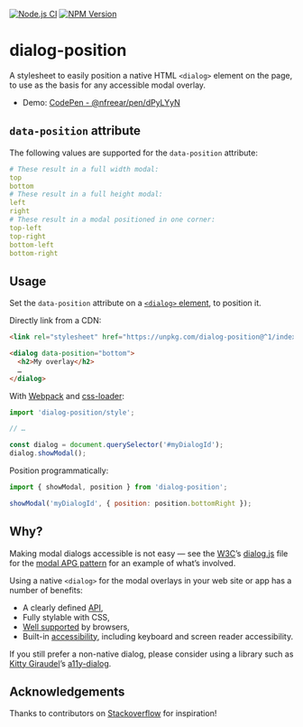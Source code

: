 
[![Node.js CI][ci-img]][ci]
[![NPM Version][npm-img]][npm]

# dialog-position #

A stylesheet to easily position a native HTML `<dialog>` element on the page, to use as the basis for any accessible modal overlay.

* Demo: [CodePen - @nfreear/pen/dPyLYyN][pen]

## `data-position` attribute

The following values are supported for the `data-position` attribute:
```yaml
# These result in a full width modal:
top
bottom
# These result in a full height modal:
left
right
# These result in a modal positioned in one corner:
top-left
top-right
bottom-left
bottom-right
```

## Usage

Set the `data-position` attribute on a [`<dialog>` element][dlg], to position it.

Directly link from a CDN:

```html
<link rel="stylesheet" href="https://unpkg.com/dialog-position@^1/index.css">

<dialog data-position="bottom">
  <h2>My overlay</h2>
  …
</dialog>
```

With [Webpack][] and [css-loader][]:
```js
import 'dialog-position/style';

// …

const dialog = document.querySelector('#myDialogId');
dialog.showModal();
```

Position programmatically:
```js
import { showModal, position } from 'dialog-position';

showModal('myDialogId', { position: position.bottomRight });
```

## Why?

Making modal dialogs accessible is not easy — see the [W3C][wai]’s [dialog.js][] file for the [modal APG pattern][apg] for an example of what’s involved.

Using a native `<dialog>` for the modal overlays in your web site or app has a number of benefits:

* A clearly defined [API][dlg],
* Fully stylable with CSS,
* [Well supported][cani] by browsers,
* Built-in [accessibility][], including keyboard and screen reader accessibility.

If you still prefer a non-native dialog, please consider using a library such as [Kitty Giraudel][kitty]’s [a11y-dialog][].

## Acknowledgements

Thanks to contributors on [Stackoverflow][so] for inspiration!

[ci]: https://github.com/nfreear/native-html/actions/workflows/node.js.yml
[ci-img]: https://github.com/nfreear/native-html/actions/workflows/node.js.yml/badge.svg
[npm]: https://www.npmjs.com/package/dialog-position
[npm-img]:https://img.shields.io/npm/v/dialog-position

[pen]: https://codepen.io/nfreear/pen/dPyLYyN
[so]: https://stackoverflow.com/questions/73925255/how-can-the-html-dialog-element-be-positioned-according-to-normal-flow-when-op#77652902
 "Stackoverflow: How can the HTML element be positioned according to normal flow when opened with showModal?"
[dlg]: https://developer.mozilla.org/en-US/docs/Web/HTML/Element/dialog
[accessibility]: https://developer.mozilla.org/en-US/docs/Web/HTML/Element/dialog#accessibility
[webpack]: https://webpack.js.org/
[css-loader]: https://webpack.js.org/loaders/css-loader/
[cani]: https://caniuse.com/dialog
  "Can I Use: dialog? — 96% support globally"
[wai]: https://www.w3.org/WAI/
[apg]: https://www.w3.org/WAI/ARIA/apg/patterns/dialog-modal/examples/dialog/
[src:dialog.js]: https://www.w3.org/WAI/content-assets/wai-aria-practices/patterns/dialog-modal/examples/js/dialog.js
[dialog.js]: https://github.com/w3c/aria-practices/blob/main/content/patterns/dialog-modal/examples/js/dialog.js
  "dialog.js (333 lines), on GitHub"
[kitty]: https://github.com/KittyGiraudel
[a11y-dialog]: https://www.npmjs.com/package/a11y-dialog
